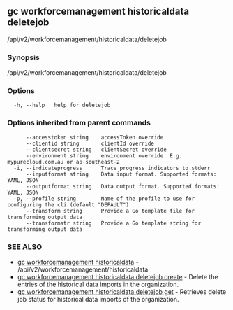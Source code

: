 ## gc workforcemanagement historicaldata deletejob

/api/v2/workforcemanagement/historicaldata/deletejob

### Synopsis

/api/v2/workforcemanagement/historicaldata/deletejob

### Options

```
  -h, --help   help for deletejob
```

### Options inherited from parent commands

```
      --accesstoken string    accessToken override
      --clientid string       clientId override
      --clientsecret string   clientSecret override
      --environment string    environment override. E.g. mypurecloud.com.au or ap-southeast-2
  -i, --indicateprogress      Trace progress indicators to stderr
      --inputformat string    Data input format. Supported formats: YAML, JSON
      --outputformat string   Data output format. Supported formats: YAML, JSON
  -p, --profile string        Name of the profile to use for configuring the cli (default "DEFAULT")
      --transform string      Provide a Go template file for transforming output data
      --transformstr string   Provide a Go template string for transforming output data
```

### SEE ALSO

* [gc workforcemanagement historicaldata](gc_workforcemanagement_historicaldata.html)	 - /api/v2/workforcemanagement/historicaldata
* [gc workforcemanagement historicaldata deletejob create](gc_workforcemanagement_historicaldata_deletejob_create.html)	 - Delete the entries of the historical data imports in the organization.
* [gc workforcemanagement historicaldata deletejob get](gc_workforcemanagement_historicaldata_deletejob_get.html)	 - Retrieves delete job status for historical data imports of the organization.


